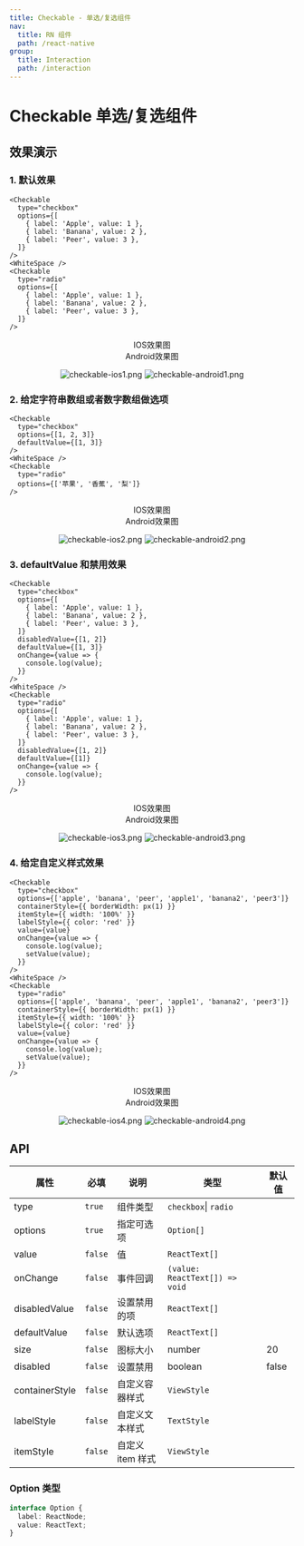 ```yaml
---
title: Checkable - 单选/复选组件
nav:
  title: RN 组件
  path: /react-native
group:
  title: Interaction
  path: /interaction
---
```


# Checkable 单选/复选组件

## 效果演示

### 1. 默认效果

```tsx | pure
<Checkable
  type="checkbox"
  options={[
    { label: 'Apple', value: 1 },
    { label: 'Banana', value: 2 },
    { label: 'Peer', value: 3 },
  ]}
/>
<WhiteSpace />
<Checkable
  type="radio"
  options={[
    { label: 'Apple', value: 1 },
    { label: 'Banana', value: 2 },
    { label: 'Peer', value: 3 },
  ]}
/>
```

<center>
  <div style={{ display: 'flex', width: 750 }}>
    <div style={{ width: 375 }}>IOS效果图</div>
    <div style={{ width: 375 }}>Android效果图</div>
  </div>
</center>
<center>
  <figure>
    <img
      alt="checkable-ios1.png"
      src="https://td-dev-public.oss-cn-hangzhou.aliyuncs.com/maoyes-app/1607678501585424472.png"
      style={{ width: 375, marginRight: 10, border: "1px solid #ddd" }}
    />
    <img
      alt="checkable-android1.png"
      src="https://td-dev-public.oss-cn-hangzhou.aliyuncs.com/maoyes-app/1609295536815342303.png"
      style={{ width: 375, border: "1px solid #ddd" }}
    />
  </figure>
</center>

### 2. 给定字符串数组或者数字数组做选项

```tsx | pure
<Checkable
  type="checkbox"
  options={[1, 2, 3]}
  defaultValue={[1, 3]}
/>
<WhiteSpace />
<Checkable
  type="radio"
  options={['苹果', '香蕉', '梨']}
/>
```

<center>
  <div style={{ display: 'flex', width: 750 }}>
    <div style={{ width: 375 }}>IOS效果图</div>
    <div style={{ width: 375 }}>Android效果图</div>
  </div>
</center>
<center>
  <figure>
    <img
      alt="checkable-ios2.png"
      src="https://td-dev-public.oss-cn-hangzhou.aliyuncs.com/maoyes-app/1607678543257810566.png"
      style={{ width: 375, marginRight: 10, border: "1px solid #ddd" }}
    />
    <img
      alt="checkable-android2.png"
      src="https://td-dev-public.oss-cn-hangzhou.aliyuncs.com/maoyes-app/1609295558637275377.png"
      style={{ width: 375, border: "1px solid #ddd" }}
    />
  </figure>
</center>

### 3. defaultValue 和禁用效果

```tsx | pure
<Checkable
  type="checkbox"
  options={[
    { label: 'Apple', value: 1 },
    { label: 'Banana', value: 2 },
    { label: 'Peer', value: 3 },
  ]}
  disabledValue={[1, 2]}
  defaultValue={[1, 3]}
  onChange={value => {
    console.log(value);
  }}
/>
<WhiteSpace />
<Checkable
  type="radio"
  options={[
    { label: 'Apple', value: 1 },
    { label: 'Banana', value: 2 },
    { label: 'Peer', value: 3 },
  ]}
  disabledValue={[1, 2]}
  defaultValue={[1]}
  onChange={value => {
    console.log(value);
  }}
/>

```

<center>
  <div style={{ display: 'flex', width: 750 }}>
    <div style={{ width: 375 }}>IOS效果图</div>
    <div style={{ width: 375 }}>Android效果图</div>
  </div>
</center>
<center>
  <figure>
    <img
      alt="checkable-ios3.png"
      src="https://td-dev-public.oss-cn-hangzhou.aliyuncs.com/maoyes-app/1607678606917701812.png"
      style={{ width: 375, marginRight: 10, border: "1px solid #ddd" }}
    />
    <img
      alt="checkable-android3.png"
      src="https://td-dev-public.oss-cn-hangzhou.aliyuncs.com/maoyes-app/1609295558590047292.png"
      style={{ width: 375, border: "1px solid #ddd" }}
    />
  </figure>
</center>

### 4. 给定自定义样式效果

```tsx | pure
<Checkable
  type="checkbox"
  options={['apple', 'banana', 'peer', 'apple1', 'banana2', 'peer3']}
  containerStyle={{ borderWidth: px(1) }}
  itemStyle={{ width: '100%' }}
  labelStyle={{ color: 'red' }}
  value={value}
  onChange={value => {
    console.log(value);
    setValue(value);
  }}
/>
<WhiteSpace />
<Checkable
  type="radio"
  options={['apple', 'banana', 'peer', 'apple1', 'banana2', 'peer3']}
  containerStyle={{ borderWidth: px(1) }}
  itemStyle={{ width: '100%' }}
  labelStyle={{ color: 'red' }}
  value={value}
  onChange={value => {
    console.log(value);
    setValue(value);
  }}
/>
```

<center>
  <div style={{ display: 'flex', width: 750 }}>
    <div style={{ width: 375 }}>IOS效果图</div>
    <div style={{ width: 375 }}>Android效果图</div>
  </div>
</center>
<center>
  <figure>
    <img
      alt="checkable-ios4.png"
      src="https://td-dev-public.oss-cn-hangzhou.aliyuncs.com/maoyes-app/1607678653652270433.png"
      style={{ width: 375, marginRight: 10, border: "1px solid #ddd" }}
    />
    <img
      alt="checkable-android4.png"
      src="https://td-dev-public.oss-cn-hangzhou.aliyuncs.com/maoyes-app/1609295558657440896.png"
      style={{ width: 375, border: "1px solid #ddd" }}
    />
  </figure>
</center>

## API

| 属性           | 必填    | 说明             | 类型                           | 默认值 |
| -------------- | ------- | ---------------- | ------------------------------ | ------ |
| type           | `true`  | 组件类型         | `checkbox`\| `radio`           |        |
| options        | `true`  | 指定可选项       | `Option[]`                     |        |
| value          | `false` | 值               | `ReactText[]`                  |        |
| onChange       | `false` | 事件回调         | `(value: ReactText[]) => void` |        |
| disabledValue  | `false` | 设置禁用的项     | `ReactText[]`                  |        |
| defaultValue   | `false` | 默认选项         | `ReactText[]`                  |        |
| size           | `false` | 图标大小         | number                         | 20     |
| disabled       | `false` | 设置禁用         | boolean                        | false  |
| containerStyle | `false` | 自定义容器样式   | `ViewStyle`                    |        |
| labelStyle     | `false` | 自定义文本样式   | `TextStyle`                    |        |
| itemStyle      | `false` | 自定义 item 样式 | `ViewStyle`                    |        |

### Option 类型

```ts
interface Option {
  label: ReactNode;
  value: ReactText;
}
```
